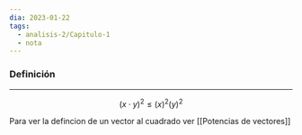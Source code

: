 ```yaml
---
dia: 2023-01-22
tags:
  - analisis-2/Capitulo-1
  - nota
---
```

### Definición
---
$$(x \cdot y)^2 \le (x)^2(y)^2$$

Para ver la defincion de un vector al cuadrado ver [[Potencias de vectores]]